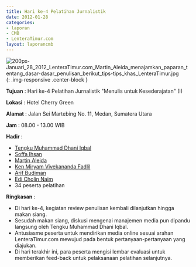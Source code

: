 ```yaml
---
title: Hari ke-4 Pelatihan Jurnalistik
date: 2012-01-28
categories:
- laporan
- CMB
- LenteraTimur.com
layout: laporancmb
---
```


![200px-Januari_28_2012_LenteraTimur.com_Martin_Aleida_menajamkan_paparan_tentang_dasar-dasar_penulisan_berikut_tips-tips_khas_LenteraTimur.jpg](/uploads/200px-Januari_28_2012_LenteraTimur.com_Martin_Aleida_menajamkan_paparan_tentang_dasar-dasar_penulisan_berikut_tips-tips_khas_LenteraTimur.jpg){: .img-responsive .center-block }


**Tujuan** : Hari ke-4 Pelatihan Jurnalistik "Menulis untuk Kesederajatan" (I)

**Lokasi** : Hotel Cherry Green

**Alamat** : Jalan Sei Martebing No. 11, Medan, Sumatera Utara

**Jam** : 08.00 - 13.00 WIB

**Hadir** :  
* [Tengku Muhammad Dhani Iqbal](http://wiki.ciptamedia.org/wiki/Tengku_Muhammad_Dhani_Iqbal)
* [Soffa Ihsan](http://wiki.ciptamedia.org/wiki/Soffa_Ihsan)
* [Martin Aleida](http://wiki.ciptamedia.org/wiki/Martin_Aleida)
* [Ken Miryam Vivekananda Fadlil](http://wiki.ciptamedia.org/wiki/Ken_Miryam_Vivekananda_Fadlil)
* [Arif Budiman](http://wiki.ciptamedia.org/wiki/Arif_Budiman)
* [Edi Cholin Naim](http://wiki.ciptamedia.org/wiki/Edi_Cholin_Naim)
* 34 peserta pelatihan

**Ringkasan** : 
* Di hari ke-4, kegiatan review penulisan kembali dilanjutkan hingga makan siang.
* Sesudah makan siang, diskusi mengenai manajemen media pun dipandu langsung oleh Tengku Muhammad Dhani Iqbal.
* Antusiasme peserta untuk mendirikan media online sesuai arahan LenteraTimur.com mewujud pada bentuk pertanyaan-pertanyaan yang diajukan.
* Di hari terakhir ini, para peserta mengisi lembar evaluasi untuk memberikan feed-back untuk pelaksanaan pelatihan selanjutnya.

